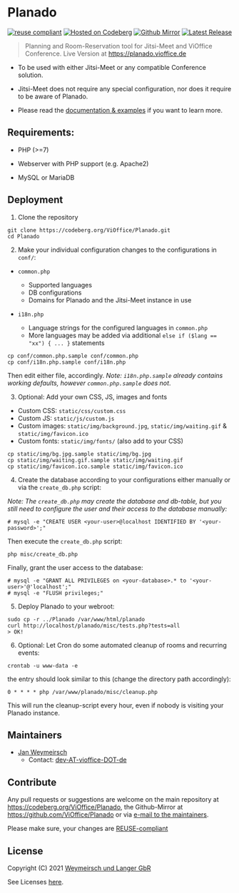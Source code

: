 # Planado

[![reuse compliant](https://reuse.software/badge/reuse-compliant.svg)](https://reuse.software/) [![Hosted on Codeberg](https://img.shields.io/badge/Codeberg-Main%20Repository-blue.svg)](https://codeberg.org/ViOffice/Planado) [![Github Mirror](https://img.shields.io/badge/Github-Mirror-blue.svg)](https://github.com/ViOffice/Planado) [![Latest Release](https://img.shields.io/badge/Latest-0.1.0-green.svg)](https://codeberg.org/ViOffice/Planado/releases/tag/0.1.0)

> Planning and Room-Reservation tool for Jitsi-Meet and ViOffice Conference. Live Version at https://planado.vioffice.de

* To be used with either Jitsi-Meet or any compatible Conference solution.

* Jitsi-Meet does not require any special configuration, nor does it require to be aware of Planado.

* Please read the [documentation & examples](docs/README.md) if you want to learn more.

## Requirements:

* PHP (>=7)

* Webserver with PHP support (e.g. Apache2)

* MySQL or MariaDB

## Deployment

1. Clone the repository

```
git clone https://codeberg.org/ViOffice/Planado.git 
cd Planado
```

2. Make your individual configuration changes to the configurations in `conf/`:

* `common.php`
    * Supported languages
    * DB configurations
    * Domains for Planado and the Jitsi-Meet instance in use

* `i18n.php`
    * Language strings for the configured languages in `common.php`
    * More languages may be added via additional `else if ($lang == "xx") { ... }` statements

```
cp conf/common.php.sample conf/common.php
cp conf/i18n.php.sample conf/i18n.php
```

Then edit either file, accordingly. *Note: `i18n.php.sample` already contains working defaults, however `common.php.sample` does not*.

3. Optional: Add your own CSS, JS, images and fonts

* Custom CSS: `static/css/custom.css`
* Custom JS: `static/js/custom.js`
* Custom images: `static/img/background.jpg`, `static/img/waiting.gif` & `static/img/favicon.ico`
* Custom fonts: `static/img/fonts/` (also add to your CSS)

```
cp static/img/bg.jpg.sample static/img/bg.jpg
cp static/img/waiting.gif.sample static/img/waiting.gif
cp static/img/favicon.ico.sample static/img/favicon.ico
```

4. Create the database according to your configurations either manually or via the `create_db.php` script:

*Note: The `create_db.php` may create the database and db-table, but you still need to configure the user and their access to the database manually:*

```
# mysql -e "CREATE USER <your-user>@localhost IDENTIFIED BY '<your-password>';"
```

Then execute the `create_db.php` script:

```
php misc/create_db.php
```

Finally, grant the user access to the database:

```
# mysql -e "GRANT ALL PRIVILEGES on <your-database>.* to '<your-user>'@'localhost';"
# mysql -e "FLUSH privileges;"
```

5. Deploy Planado to your webroot:

```
sudo cp -r ../Planado /var/www/html/planado
curl http://localhost/planado/misc/tests.php?tests=all
> OK!
```

6. Optional: Let Cron do some automated cleanup of rooms and recurring events:

```
crontab -u www-data -e
```

the entry should look similar to this (change the directory path accordingly):

```
0 * * * * php /var/www/planado/misc/cleanup.php
```

This will run the cleanup-script every hour, even if nobody is visiting your
Planado instance.

## Maintainers

* [Jan Weymeirsch](https://jan.weymeirs.ch)
    * Contact: [dev-AT-vioffice-DOT-de](mailto:dev<AT>vioffice<DOT>de)

## Contribute

Any pull requests or suggestions are welcome on the main repository at <https://codeberg.org/ViOffice/Planado>, the Github-Mirror at <https://github.com/ViOffice/Planado> or via [e-mail to the maintainers](#maintainers).

Please make sure, your changes are [REUSE-compliant](https://git.fsfe.org/reuse/tool)

## License

Copyright (C) 2021 [Weymeirsch und Langer GbR](mailto:info<AT>vioffice<DOT>de)

See Licenses [here](LICENSES).
